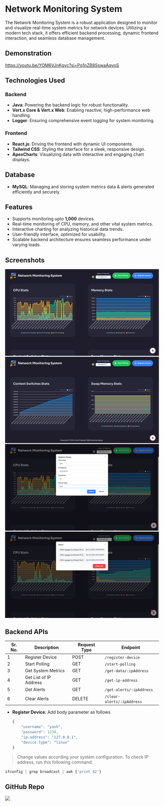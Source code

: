 # Network Monitoring System

The Network Monitoring System is a robust application designed to monitor and visualize real-time system metrics for network devices. Utilizing a modern tech stack, it offers efficient backend processing, dynamic frontend interaction, and seamless database management.

## Demonstration
https://youtu.be/YOM6VJnKgvc?si=Pq1nZB8SswaAqyoS

## Technologies Used
### Backend
* **Java**: Powering the backend logic for robust functionality.
* **Vert.x Core & Vert.x Web**: Enabling reactive, high-performance web handling.
* **Logger**: Ensuring comprehensive event logging for system monitoring.

### Frontend
* **React.js**: Driving the frontend with dynamic UI components.
* **Tailwind CSS**: Styling the interface for a sleek, responsive design.
* **ApexCharts**: Visualizing data with interactive and engaging chart displays.

## Database
* **MySQL**: Managing and storing system metrics data & alerts generated efficiently and securely.

## Features
* Supports monitoring upto **1,000** devices.
* Real-time monitoring of CPU, memory, and other vital system metrics.
* Interactive charting for analyzing historical data trends.
* User-friendly interface, optimized for usability.
* Scalable backend architecture ensures seamless performance under varying loads.

## Screenshots
![NMS 1](/frontend/public/nms1.png)
![NMS 2](/frontend/public/nms2.png)
![NMS 3](/frontend/public/nms3.png)
![NMS 4](/frontend/public/nms4.png)

## Backend APIs
| Sr. No.|Description| Request Type  | Endpoint  |
|---|---|---|---|
|1|Register Device| POST  | `/register-device`  |
|2|Start Polling| GET  |  `/start-polling` |
|3|Get System Metrics| GET  | `/get-data/:ipAddress` |
|4|Get List of IP Address| GET  | `/get-ip-address` |
|5|Get Alerts| GET  | `/get-alerts/:ipAddress` |
|6|Clear Alerts| DELETE  | `/clear-alerts/:ipAddress` |

* **Register Device**: Add body parameter as follows
    ```jsx
    {
        "username": "yash",
        "password": 1234,
        "ip.address": "127.0.0.1",
        "device.type": "linux"
    }
    ```
> Change values according your system configuration. To check IP address, run this following command:
```jsx
ifconfig | grep broadcast | awk {'print $2'}
```

## GitHub Repo
<a href="https://github.com/thatbackendguy/network-monitoring-system"><img src="https://opengraph.githubassets.com/42bc0c1d6fa18b25576ead8f49432f0ca77199d85e517dd6b2366d9d4e4ab955/thatbackendguy/network-monitoring-system" width="50%"/></a>
